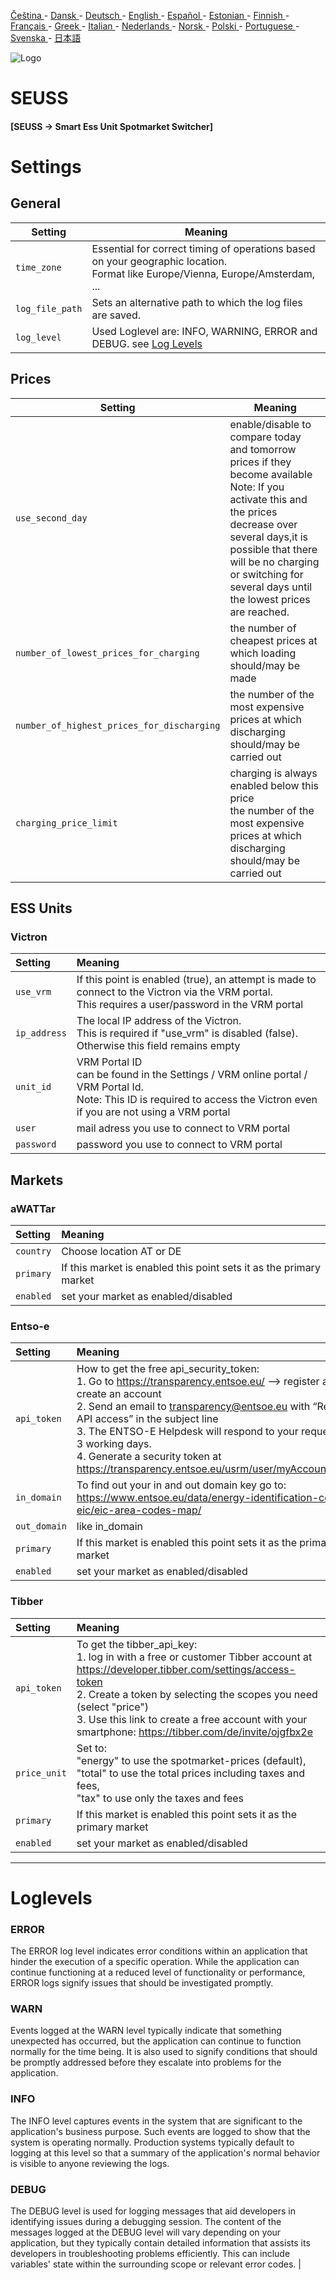 [Čeština ](README.cs.md) - [Dansk ](README.da.md) - [Deutsch ](README.de.md) - [English ](README.md) - [Español ](README.es.md) - [Estonian ](README.et.md) - [Finnish ](README.fi.md) - [Français ](README.fr.md) - [Greek ](README.el.md) - [Italian ](README.it.md) - [Nederlands ](README.nl.md) - [Norsk ](README.no.md) - [Polski ](README.pl.md) - [Portuguese ](README.pt.md) - [Svenska ](README.sv.md) - [日本語 ](README.ja.md)

![Logo](views/static/images/logo-seuss.png?raw=true "SEUSS")
# SEUSS
#### [SEUSS -> Smart Ess Unit Spotmarket Switcher]

# Settings
## General
| Setting           | Meaning                                                                                                                             |
|-------------------|-------------------------------------------------------------------------------------------------------------------------------------|
| `time_zone`       | Essential for correct timing of operations based on your geographic location.<br/> Format like Europe/Vienna, Europe/Amsterdam, ... |
| `log_file_path`   | Sets an alternative path to which the log files are saved.                                                                          |
| `log_level`       | Used Loglevel are: INFO, WARNING, ERROR and DEBUG. see [Log Levels](#loglevels)                                                     |

## Prices
| Setting                                     | Meaning                                                                                                                                                                                                                                                                |
|---------------------------------------------|------------------------------------------------------------------------------------------------------------------------------------------------------------------------------------------------------------------------------------------------------------------------|
| `use_second_day`                            | enable/disable to compare today and tomorrow prices if they become available<br/>Note: If you activate this and the prices decrease over several days,it is possible that there will be no charging or switching for several days until the lowest prices are reached. |
| `number_of_lowest_prices_for_charging`      | the number of cheapest prices at which loading should/may be made                                                                                                                                                                                                      |
| `number_of_highest_prices_for_discharging`  | the number of the most expensive prices at which discharging should/may be carried out                                                                                                                                                                                 |
| `charging_price_limit`                      | charging is always enabled below this price<br/> the number of the most expensive prices at which discharging should/may be carried out                                                                                                                                |

## ESS Units
### Victron
| Setting       | Meaning                                                                                                                                                                         |
|:--------------|:--------------------------------------------------------------------------------------------------------------------------------------------------------------------------------|
| `use_vrm`     | If this point is enabled (true), an attempt is made to connect to the Victron via the VRM portal.<br/>This requires a user/password in the VRM portal                           |
| `ip_address`  | The local IP address of the Victron.<br/>This is required if "use_vrm" is disabled (false).<br/>Otherwise this field remains empty                                              |
| `unit_id`     | VRM Portal ID<br/>can be found in the Settings / VRM online portal / VRM Portal Id.<br/>Note: This ID is required to access the Victron even if you are not using a VRM portal  |
| `user`        | mail adress you use to connect to VRM portal                                                                                                                                    |
| `password`    | password you use to connect to VRM portal                                                                                                                                       |

## Markets
### aWATTar
| Setting   | Meaning                                                            |
|:----------|:--------------------------------------------------------------------|
| `country` | Choose location AT or DE                                           |
| `primary` | If this market is enabled this point sets it as the primary market |
| `enabled` | set your market as enabled/disabled                                |

### Entso-e
| Setting      | Meaning                                                                                                                                                                                                                                                                                                                                                                                             |
|:-------------|:-----------------------------------------------------------------------------------------------------------------------------------------------------------------------------------------------------------------------------------------------------------------------------------------------------------------------------------------------------------------------------------------------------|
| `api_token`  | How to get the free api_security_token:<br/>1. Go to https://transparency.entsoe.eu/ --> register and create an account<br/>2. Send an email to transparency@entsoe.eu with “Restful API access” in the subject line<br/>3. The ENTSO-E Helpdesk will respond to your request within 3 working days.<br/>4. Generate a security token at https://transparency.entsoe.eu/usrm/user/myAccountSettings |
| `in_domain`  | To find out your in and out domain key go to:<br/>https://www.entsoe.eu/data/energy-identification-codes-eic/eic-area-codes-map/                                                                                                                                                                                                                                                                    |
| `out_domain` | like in_domain                                                                                                                                                                                                                                                                                                                                                                                      |
| `primary`    | If this market is enabled this point sets it as the primary market                                                                                                                                                                                                                                                                                                                                  |
| `enabled`    | set your market as enabled/disabled                                                                                                                                                                                                                                                                                                                                                                 |

### Tibber
| Setting      | Meaning                                                                                                                                                                                                                                                                                                                                                                                               |
|:-------------|:-------------------------------------------------------------------------------------------------------------------------------------------------------------------------------------------------------------------------------------------------------------------------------------------------------------------------------------------------------------------------------------------------------|
| `api_token`  | To get the tibber_api_key:<br/>1. log in with a free or customer Tibber account at https://developer.tibber.com/settings/access-token<br/>2. Create a token by selecting the scopes you need (select "price")<br/>3. Use this link to create a free account with your smartphone: https://tibber.com/de/invite/ojgfbx2e                                                                               |
| `price_unit` | Set to:<br/>"energy" to use the spotmarket-prices (default),<br/>"total" to use the total prices including taxes and fees,<br/>"tax" to use only the taxes and fees                                                                                                                                                                                                                                   |
| `primary`    | If this market is enabled this point sets it as the primary market                                                                                                                                                                                                                                                                                                                                    |
| `enabled`    | set your market as enabled/disabled                                                                                                                                                                                                                                                                                                                                                                   |

***
# Loglevels
### ERROR
The ERROR log level indicates error conditions within an application that hinder the execution of a specific operation. While the application can continue functioning at a reduced level of functionality or performance,<br/>ERROR logs signify issues that should be investigated promptly.

### WARN
Events logged at the WARN level typically indicate that something unexpected has
occurred, but the application can continue to function normally for the time being.
It is also used to signify conditions that should be promptly addressed before they
escalate into problems for the application.

### INFO
The INFO level captures events in the system that are significant to the
application's business purpose. Such events are logged to show that the system is
operating normally. Production systems typically default to logging at this level
so that a summary of the application's normal behavior is visible to anyone
 reviewing the logs.

### DEBUG
The DEBUG level is used for logging messages that aid developers in identifying
issues during a debugging session. The content of the messages logged at the DEBUG
level will vary depending on your application, but they typically contain
detailed information that assists its developers in troubleshooting problems
efficiently. This can include variables' state within the surrounding scope or
relevant error codes.                                                                                                                                    |
